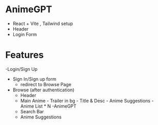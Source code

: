 # AnimeGPT

- React + Vite , Tailwind setup
- Header
- Login Form

# Features

-Login/Sign Up

- Sign In/Sign up form
  - redirect to Browse Page
- Browse (after authentication)
  - Header
  - Main Anime
        - Trailer in bg
        - Title & Desc
        - Anime Suggestions
          - Anime List * N
-AnimeGPT
  - Search Bar
  - Anime Suggestions
